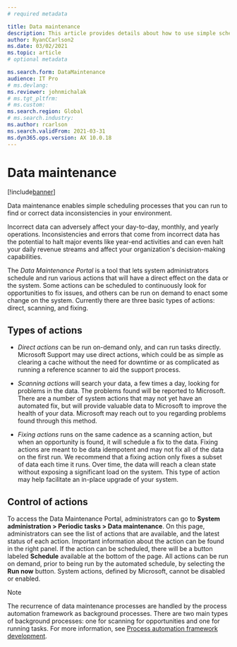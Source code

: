 ```yaml
---
# required metadata

title: Data maintenance
description: This article provides details about how to use simple scheduling processes to find and correct data inconsistencies in your environment.
author: RyanCCarlson2
ms.date: 03/02/2021
ms.topic: article
# optional metadata

ms.search.form: DataMaintenance
audience: IT Pro
# ms.devlang: 
ms.reviewer: johnmichalak
# ms.tgt_pltfrm: 
# ms.custom: 
ms.search.region: Global
# ms.search.industry:
ms.author: rcarlson
ms.search.validFrom: 2021-03-31
ms.dyn365.ops.version: AX 10.0.18
---
```


# Data maintenance

[!include[banner](../includes/banner.md)]

Data maintenance enables simple scheduling processes that you can run to find or correct data inconsistencies in your environment.

Incorrect data can adversely affect your day-to-day, monthly, and yearly operations. Inconsistencies and errors that come from incorrect data has the potential to halt major events like year-end activities and can even halt your daily revenue streams and affect your organization's decision-making capabilities.

The *Data Maintenance Portal* is a tool that lets system administrators schedule and run various actions that will have a direct effect on the data or the system. Some actions can be scheduled to continuously look for opportunities to fix issues, and others can be run on demand to enact some change on the system. Currently there are three basic types of actions: direct, scanning, and fixing.

## Types of actions

- *Direct actions* can be run on-demand only, and can run tasks directly. Microsoft Support may use direct actions, which could be as simple as clearing a cache without the need for downtime or as complicated as running a reference scanner to aid the support process.

- *Scanning actions* will search your data, a few times a day, looking for problems in the data. The problems found will be reported to Microsoft. There are a number of system actions that may not yet have an automated fix, but will provide valuable data to Microsoft to improve the health of your data. Microsoft may reach out to you regarding problems found through this method.

- *Fixing actions* runs on the same cadence as a scanning action, but when an opportunity is found, it will schedule a fix to the data. Fixing actions are meant to be data idempotent and may not fix all of the data on the first run. We recommend that a fixing action only fixes a subset of data each time it runs. Over time, the data will reach a clean state without exposing a significant load on the system. This type of action may help facilitate an in-place upgrade of your system.

## Control of actions
To access the Data Maintenance Portal, administrators can go to **System administration > Periodic tasks > Data maintenance**. On this page, administrators can see the list of actions that are available, and the latest status of each action. Important information about the action can be found in the right panel. If the action can be scheduled, there will be a button labeled **Schedule** available at the bottom of the page. All actions can be run on demand, prior to being run by the automated schedule, by selecting the **Run now** button. System actions, defined by Microsoft, cannot be disabled or enabled. 

> [!NOTE]
> The recurrence of data maintenance processes are handled by the process automation framework as background processes. There are two main types of background processes: one for scanning for opportunities and one for running tasks. For more information, see [Process automation framework development](../process-automation/process-automation-framework.md).
